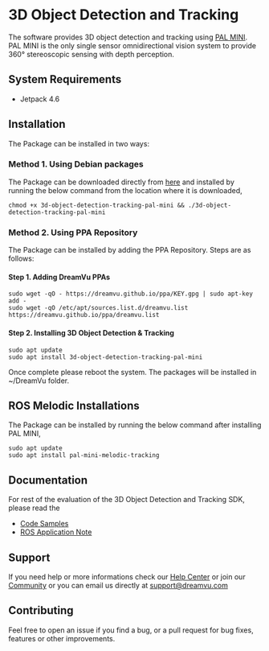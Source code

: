 # 3D Object Detection and Tracking
The software provides 3D object detection and tracking using [PAL MINI](https://dreamvu.com/pal-mini/). PAL MINI is the only single sensor omnidirectional vision system to provide 360° stereoscopic sensing with depth perception.

## System Requirements
* Jetpack 4.6

## Installation

The Package can be installed in two ways:

### Method 1. Using Debian packages

The Package can be downloaded directly from [here](https://github.com/DreamVu/ppa/raw/main/3d-object-detection-tracking/3d-object-detection-tracking-pal-mini) and installed by running the below command from the location where it is downloaded,

    chmod +x 3d-object-detection-tracking-pal-mini && ./3d-object-detection-tracking-pal-mini

### Method 2. Using PPA Repository

The Package can be installed by adding the PPA Repository. Steps are as follows:

#### Step 1. Adding DreamVu PPAs
    sudo wget -qO - https://dreamvu.github.io/ppa/KEY.gpg | sudo apt-key add -
    sudo wget -qO /etc/apt/sources.list.d/dreamvu.list https://dreamvu.github.io/ppa/dreamvu.list
    
#### Step 2. Installing 3D Object Detection & Tracking
    sudo apt update
    sudo apt install 3d-object-detection-tracking-pal-mini


Once complete please reboot the system. The packages will be installed in \~/DreamVu folder. 


## ROS Melodic Installations

The Package can be installed by running the below command after installing PAL MINI,

    sudo apt update
    sudo apt install pal-mini-melodic-tracking

## Documentation 
For rest of the evaluation of the 3D Object Detection and Tracking SDK, please read the 
- [Code Samples](https://docs.google.com/document/d/e/2PACX-1vR7AxhhOOp9K8PDviGaXRaw3Ui5E7omyL_hnvdsyWF_3dowyrgx8Zmc1mH1FOV3nsmt_HmEuBDpl-ZZ/pub)
- [ROS Application Note](https://docs.google.com/document/d/e/2PACX-1vSq8_AwNdo-XwKsxcqtMzl6GkLK2woIoKkHmm0plr0ay1SOFUUN-Wwe3A2PqdTDwM8HEQWLLxdJujBC/pub)

## Support 
If you need help or more informations check our [Help Center](https://support.dreamvu.com/portal/en/home) or join our [Community](https://support.dreamvu.com/portal/en/community/dreamvu-inc) or you can email us directly at support@dreamvu.com 

## Contributing
Feel free to open an issue if you find a bug, or a pull request for bug fixes, features or other improvements.
